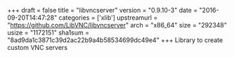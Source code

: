 +++
draft = false
title = "libvncserver"
version = "0.9.10-3"
date = "2016-09-20T14:47:28"
categories = ['xlib']
upstreamurl = "https://github.com/LibVNC/libvncserver"
arch = "x86_64"
size = "292348"
usize = "1172151"
sha1sum = "8ad9da1c3871c39d2ac22b9a4b58534699dc49e4"
+++
Library to create custom VNC servers